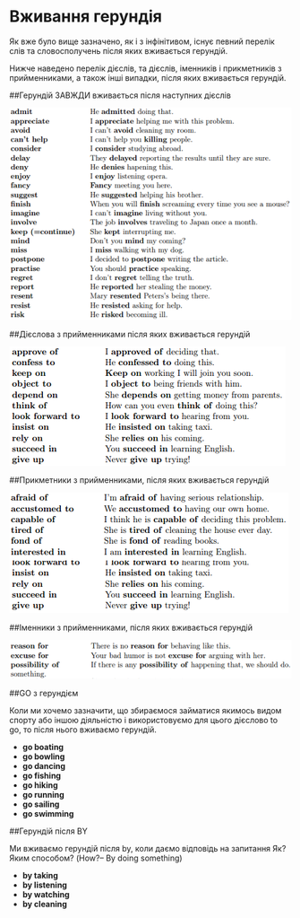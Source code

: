 # Вживання герундiя

<p>Як вже було вище зазначено, як і з інфінітивом, існує певний перелік слів та словосполучень після яких вживається герундій.</p>

<p>Нижче наведено перелік дієслів, та дієслів, іменників і прикметників з прийменниками, а також інші випадки, після яких вживається герундій.</p>

##Герундій ЗАВЖДИ вживається після наступних дієслів

![](192_p2.png)

##Дієслова з прийменниками після яких вживається герундій

![](192_p3.png)

##Прикметники з прийменниками, після яких вживається герундій

![](192_p4.png)

##Іменники з прийменниками, після яких вживається герундій

![](192_p5.png)

##GO  з герундієм

<p>Коли ми хочемо зазначити, що збираємося займатися якимось видом спорту або іншою діяльністю і використовуємо для цього дієслово to go, то після нього вживаємо герундій.</p>

<ul>
<li><b>go boating</b></li>
<li><b>go bowling</b></li>
<li><b>go dancing</b></li>
<li><b>go fishing</b></li>
<li><b>go hiking</b></li>
<li><b>go running</b></li>
<li><b>go sailing</b></li>
<li><b>go swimming</b></li>
</ul>

##Герундій після BY

<p>Ми вживаємо герундій після by, коли даємо відповідь на запитання Як? Яким способом? (How?– By doing something)</p>

<ul>
<li><b>by taking</b></li>
<li><b>by listening</b></li>
<li><b>by watching</b></li>
<li><b>by cleaning</b></li>
</ul>
